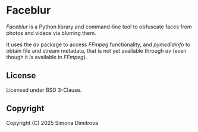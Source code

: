 # Faceblur
_Faceblur_ is a Python library and command-line tool to obfuscate
faces from photos and videos via blurring them.

It uses the _av_ package to access _FFmpeg_ functionality, and _pymediainfo_
to obtain file and stream metadata, that is not yet available through _av_
(even though it _is_ available in _FFmpeg_).

## License
Licensed under BSD 3-Clause.

## Copyright
Copyright (C) 2025 Simona Dimitrova
